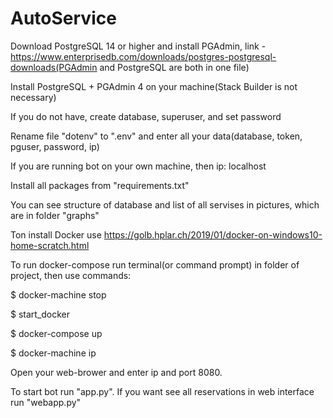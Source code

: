 # AutoService
Download PostgreSQL 14 or higher and install PGAdmin, link -  https://www.enterprisedb.com/downloads/postgres-postgresql-downloads(PGAdmin and PostgreSQL are both in one file)

Install PostgreSQL + PGAdmin 4 on your machine(Stack Builder is not necessary)

If you do not have, create database, superuser, and set password


Rename file "dotenv" to ".env" and enter all your data(database, token, pguser, password, ip)

If you are running bot on your own machine, then ip: localhost 

Install all packages from "requirements.txt"


You can see structure of database and list of all servises in 
pictures, which are in folder "graphs"



Ton install Docker use https://golb.hplar.ch/2019/01/docker-on-windows10-home-scratch.html

To run docker-compose run terminal(or command prompt) in folder of project, then use commands:

$ docker-machine stop 

$ start_docker

$ docker-compose up

$ docker-machine ip

Open your web-brower and enter ip and port 8080.



To start bot run "app.py". If you want see all reservations
in web interface run "webapp.py"
 
